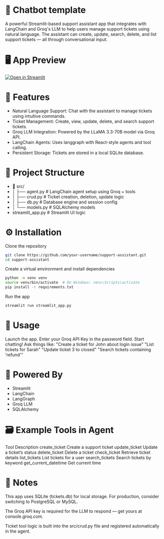 # 💬 Chatbot template

A powerful Streamlit-based support assistant app that integrates with LangChain and Groq's LLM to help users manage support tickets using natural language. The assistant can create, update, search, delete, and list support tickets — all through conversational input.

# 🖥️ App Preview
[![Open in Streamlit](https://static.streamlit.io/badges/streamlit_badge_black_white.svg)](https://support-assistant-zny4zdtganfq7nf4ukar9u.streamlit.app/)

# 🚀 Features
  - Natural Language Support: Chat with the assistant to manage tickets using intuitive commands.
  - Ticket Management: Create, view, update, delete, and search support tickets.  
  - Groq LLM Integration: Powered by the LLaMA 3.3-70B model via Groq API. 
  - LangChain Agents: Uses langgraph with React-style agents and tool calling.
  - Persistent Storage: Tickets are stored in a local SQLite database.

# 🧩 Project Structure

- 📁 src/
- │ ├── agent.py # LangChain agent setup using Groq + tools
- │ ├── crud.py # Ticket creation, deletion, update logic
- │ ├── db.py # Database engine and session config
- │ └── models.py # SQLAlchemy models
- streamlit_app.py # Streamlit UI logic

# ⚙️ Installation

Clone the repository
  ```bash
  git clone https://github.com/your-username/support-assistant.git
  cd support-assistant
  ```
Create a virtual environment and install dependencies
  ```bash
  python -m venv venv
  source venv/bin/activate  # On Windows: venv\Scripts\activate
  pip install -r requirements.txt
  ```
Run the app
```bash
streamlit run streamlit_app.py
```

# 🔑 Usage

  Launch the app.
  Enter your Groq API Key in the password field.
  Start chatting! Ask things like:
  "Create a ticket for John about login issue"
  "List tickets for Sarah"
  "Update ticket 3 to closed"
  "Search tickets containing 'refund'"


# 🧠 Powered By
  - Streamlit
  - LangChain
  - LangGraph
  - Groq LLM
  - SQLAlchemy

# 🗃️ Example Tools in Agent
Tool	Description
create_ticket	Create a support ticket
update_ticket	Update a ticket’s status
delete_ticket	Delete a ticket
check_ticket	Retrieve ticket details
list_tickets	List tickets for a user
search_tickets	Search tickets by keyword
get_current_datetime	Get current time

# 📌 Notes
This app uses SQLite (tickets.db) for local storage. For production, consider switching to PostgreSQL or MySQL.

The Groq API key is required for the LLM to respond — get yours at console.groq.com.

Ticket tool logic is built into the src/crud.py file and registered automatically in the agent.
